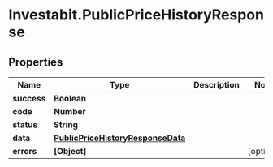# Investabit.PublicPriceHistoryResponse

## Properties
Name | Type | Description | Notes
------------ | ------------- | ------------- | -------------
**success** | **Boolean** |  | 
**code** | **Number** |  | 
**status** | **String** |  | 
**data** | [**PublicPriceHistoryResponseData**](PublicPriceHistoryResponseData.md) |  | 
**errors** | **[Object]** |  | [optional] 


